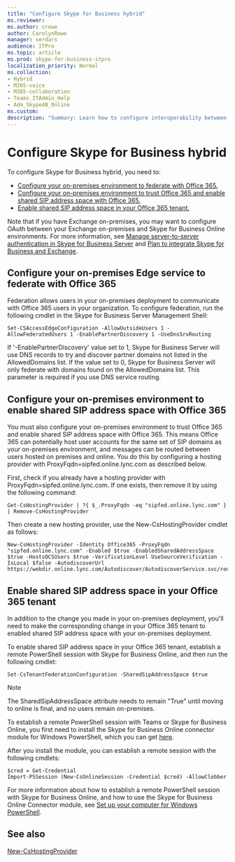 ```yaml
---
title: "Configure Skype for Business hybrid"
ms.reviewer: 
ms.author: crowe
author: CarolynRowe
manager: serdars
audience: ITPro
ms.topic: article
ms.prod: skype-for-business-itpro
localization_priority: Normal
ms.collection: 
- Hybrid 
- M365-voice
- M365-collaboration
- Teams_ITAdmin_Help
- Adm_Skype4B_Online
ms.custom: 
description: "Summary: Learn how to configure interoperability between your on-premises deployment and Skype for Business Online."
---
```


# Configure Skype for Business hybrid

To configure Skype for Business hybrid, you need to:

- [Configure your on-premises environment to federate with Office 365.](#configure-your-on-premises-edge-service-to-federate-with-Office-365)
- [Configure your on-premises environment to trust Office 365 and enable shared SIP address space with Office 365.](#configure-your-on-premises-environment-to-share-your-SIP-address-space-with-Office-365)
- [Enable shared SIP address space in your Office 365 tenant.](#configure-server-to-server-authentication-if-required)

Note that if you have Exchange on-premises, you may want to configure OAuth between your Exchange on-premises and Skype for Business Online environments. For more information, see  [Manage server-to-server authentication in Skype for Business Server](https://docs.microsoft.com/en-us/SkypeForBusiness/manage/authentication/server-to-server-and-partner-applications) and [Plan to integrate Skype for Business and Exchange](https://docs.microsoft.com/en-us/SkypeForBusiness/plan-your-deployment/integrate-with-exchange/integrate-with-exchange#feature_support). 
  
## Configure your on-premises Edge service to federate with Office 365

Federation allows users in your on-premises deployment to communicate with Office 365 users in your organization. To configure federation, run the following cmdlet in the Skype for Business Server Management Shell:
  
```
Set-CSAccessEdgeConfiguration -AllowOutsideUsers 1 -AllowFederatedUsers 1 -EnablePartnerDiscovery 1 -UseDnsSrvRouting
```

If '-EnablePartnerDiscovery' value set to 1, Skype for Business Server will use DNS records to try and discover partner domains not listed in the AllowedDomains list. If the value set to 0, Skype for Business Server will only federate with domains found on the AllowedDomains list. This parameter is required if you use DNS service routing.



## Configure your on-premises environment to enable shared SIP address space with Office 365

You must also configure your on-premises environment to trust Office 365 and enable shared SIP address space with Office 365. This means Office 365 can potentially host user accounts for the same set of SIP domains as your on-premises environment, and messages can be routed between users hosted on premises and online.  You do this by configuring a hosting provider with ProxyFqdn=sipfed.online.lync.com as described below.

First, check if you already have a hosting provider with ProxyFqdn=sipfed.online.lync.com. If one exists, then remove it by using the following command:

```
Get-CsHostingProvider | ?{ $_.ProxyFqdn -eq "sipfed.online.lync.com" } | Remove-CsHostingProvider
```

Then create a new hosting provider, use the New-CsHostingProvider cmdlet as follows: 

```
New-CsHostingProvider -Identity Office365 -ProxyFqdn "sipfed.online.lync.com" -Enabled $true -EnabledSharedAddressSpace $true -HostsOCSUsers $true -VerificationLevel UseSourceVerification -IsLocal $false -AutodiscoverUrl https://webdir.online.lync.com/Autodiscover/AutodiscoverService.svc/root 
```

 ## Enable shared SIP address space in your Office 365 tenant
  
In addition to the change you made in your on-premises deployment, you'll need to make the corresponding change in your Office 365 tenant to enabled shared SIP address space with your on-premises deployment.  

To enable shared SIP address space in your Office 365 tenant, establish a remote PowerShell session with Skype for Business Online, and then run the following cmdlet:
  
```
Set-CsTenantFederationConfiguration -SharedSipAddressSpace $true
```

> [!NOTE]
> The SharedSipAddressSpace attribute needs to remain "True" until moving to online is final, and no users remain on-premises. 
  
To establish a remote PowerShell session with Teams or Skype for Business Online, you first need to install the Skype for Business Online connector module for Windows PowerShell, which you can get [here](https://go.microsoft.com/fwlink/p/?LinkId=391911).
  
After you install the module, you can establish a remote session with the following cmdlets:
  
```
$cred = Get-Credential
Import-PSSession (New-CsOnlineSession -Credential $cred) -AllowClobber
```

For more information about how to establish a remote PowerShell session with Skype for Business Online, and how to use the Skype for Business Online Connector module, see [Set up your computer for Windows PowerShell](https://docs.microsoft.com/SkypeForBusiness/set-up-your-computer-for-windows-powershell/set-up-your-computer-for-windows-powershell).
  


## See also

[New-CsHostingProvider](https://docs.microsoft.com/powershell/module/skype/new-cshostingprovider?view=skype-ps)

